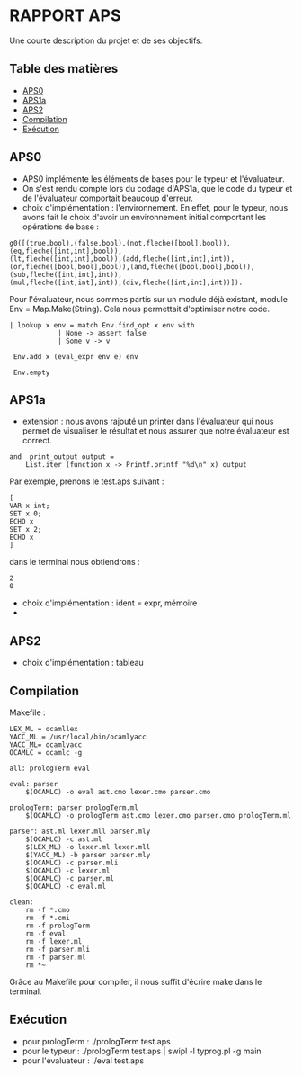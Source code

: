# RAPPORT APS

Une courte description du projet et de ses objectifs.

## Table des matières

- [APS0](#APS0)
- [APS1a](#APS1a)
- [APS2](#APS2)
- [Compilation](#Compilation)
- [Exécution](#Exécution)


## APS0
- APS0 implémente les éléments de bases pour le typeur et l'évaluateur.
- On s'est rendu compte lors du codage d'APS1a, que le code du typeur et de l'évaluateur comportait beaucoup d'erreur.
- choix d'implémentation : l'environnement.
En effet, pour le typeur, nous avons fait le choix d'avoir un environnement initial comportant les opérations de base :
```
g0([(true,bool),(false,bool),(not,fleche([bool],bool)),(eq,fleche([int,int],bool)),
(lt,fleche([int,int],bool)),(add,fleche([int,int],int)),(or,fleche([bool,bool],bool)),(and,fleche([bool,bool],bool)),(sub,fleche([int,int],int)),
(mul,fleche([int,int],int)),(div,fleche([int,int],int))]).
```
Pour l'évaluateur, nous sommes partis sur un module déjà existant, module Env = Map.Make(String).
Cela nous permettait d'optimiser notre code.
```
| lookup x env = match Env.find_opt x env with 
            | None -> assert false
            | Some v -> v
	
 Env.add x (eval_expr env e) env
 
 Env.empty
 ```

## APS1a
- extension : nous avons rajouté un printer dans l'évaluateur qui nous permet de visualiser le résultat et nous assurer que notre évaluateur est correct.
```
and  print_output output =
    List.iter (function x -> Printf.printf "%d\n" x) output
```
Par exemple, prenons le test.aps suivant :
```
[
VAR x int;
SET x 0;
ECHO x
SET x 2;
ECHO x
]
```
dans le terminal nous obtiendrons : 
```
2
0
```
- choix d'implémentation : ident = expr, mémoire
- 


## APS2
- choix d'implémentation : tableau


## Compilation

Makefile :
```
LEX_ML = ocamllex
YACC_ML = /usr/local/bin/ocamlyacc
YACC_ML= ocamlyacc
OCAMLC = ocamlc -g
 
all: prologTerm eval

eval: parser
	$(OCAMLC) -o eval ast.cmo lexer.cmo parser.cmo
	
prologTerm: parser prologTerm.ml
	$(OCAMLC) -o prologTerm ast.cmo lexer.cmo parser.cmo prologTerm.ml

parser: ast.ml lexer.mll parser.mly 
	$(OCAMLC) -c ast.ml
	$(LEX_ML) -o lexer.ml lexer.mll
	$(YACC_ML) -b parser parser.mly
	$(OCAMLC) -c parser.mli
	$(OCAMLC) -c lexer.ml
	$(OCAMLC) -c parser.ml
	$(OCAMLC) -c eval.ml

clean:
	rm -f *.cmo
	rm -f *.cmi
	rm -f prologTerm
	rm -f eval
	rm -f lexer.ml
	rm -f parser.mli
	rm -f parser.ml
	rm *~
```

Grâce au Makefile pour compiler, il nous suffit d'écrire make dans le terminal.


## Exécution 

- pour prologTerm : ./prologTerm test.aps
- pour le typeur : ./prologTerm test.aps | swipl -l typrog.pl -g main
- pour l'évaluateur : ./eval test.aps
